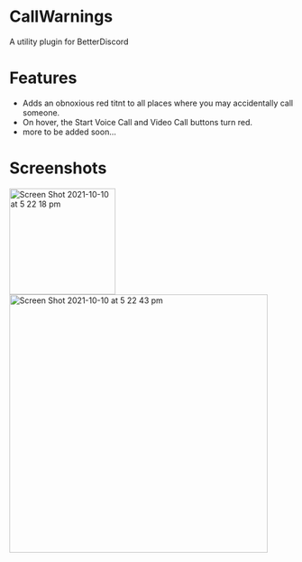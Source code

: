 # CallWarnings

A utility plugin for BetterDiscord

# Features

- Adds an obnoxious red titnt to all places where you may accidentally call someone.
- On hover, the Start Voice Call and Video Call buttons turn red.
- more to be added soon...

# Screenshots

<img width="188" alt="Screen Shot 2021-10-10 at 5 22 18 pm" src="https://user-images.githubusercontent.com/87679354/136685110-62207ede-f50f-4804-b3e6-0a679d31ccc4.png">
<img width="458" alt="Screen Shot 2021-10-10 at 5 22 43 pm" src="https://user-images.githubusercontent.com/87679354/136685112-151733ca-9eaf-4cbe-91c0-ea2b02947059.png">
